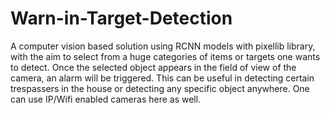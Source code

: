# Warn-in-Target-Detection
A computer vision based solution using RCNN models with pixellib library, with the aim to select from a huge categories of items or targets one wants to detect. Once the selected object appears in the field of view of the camera, an alarm will be triggered. This can be useful in detecting certain trespassers in the house or detecting any specific object anywhere. One can use IP/Wifi enabled cameras here as well. 
